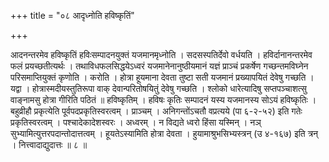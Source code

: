 +++
title = "०८ आदृध्नोति हविष्कृतिं"

+++

आदनन्तरमेव हविष्कृतिं हविःसम्पादनयुक्तं यजमानमृध्नोति । सदसस्पतिर्देवो वर्धयति । हविर्दानानन्तरमेव फलं प्रयच्छतीत्यर्थः । तथाविधफलसिद्धयेऽध्वरं यजमानेनानुष्ठीयमानं यज्ञं प्राञ्चं प्रकर्षेण गच्छन्तमविघ्नेन परिसमाप्तियुक्तं कृणोति । करोति । होत्रा हूयमाना देवता तुष्टा सती यजमानं प्रख्यापयितं देवेषु गच्छति । यद्वा । होत्रास्मदीयस्तुतिरूपा वाक् देवान्परितोषयितुं देवेषु गच्छति । श्लोको धारेत्यादिषु सप्तपञ्चाशत्सु वाङ्नामसु होत्रा गीरिति पठितं ॥ हविष्कृतिम् । हविषः कृतिः सम्पादनं यस्य यजमानस्य सोऽयं हविष्कृतिः । बहुव्रीहौ प्रकृत्येति पूर्वपदप्रकृतिस्वरत्वम् । प्राञ्चम् । अनिगन्तोंऽचतौ वप्रत्यये (पा ६-२-५२) इति गतेः प्रकृतिस्वरत्वम् । पश्चादेकादेशस्वरः । अध्वरम् । न विद्यते ध्वरो हिंसा यस्मिन् । नञ् सुभ्यामित्युत्तरपदान्तोदात्तत्वम् । हूयतेऽस्यामिति होत्रा देवता । हुयामाश्रुभसिभ्यस्त्रन् (उ ४-१६७) इति त्रन् । नित्त्वादाद्युदात्तः ॥ ८ ॥
